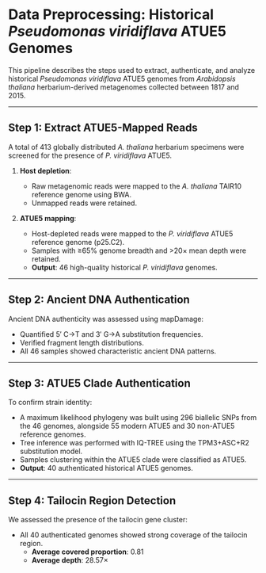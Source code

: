 # Data Preprocessing: Historical *Pseudomonas viridiflava* ATUE5 Genomes

This pipeline describes the steps used to extract, authenticate, and analyze historical *Pseudomonas viridiflava* ATUE5 genomes from *Arabidopsis thaliana* herbarium-derived metagenomes collected between 1817 and 2015.

---

## Step 1: Extract ATUE5-Mapped Reads

A total of 413 globally distributed *A. thaliana* herbarium specimens were screened for the presence of *P. viridiflava* ATUE5.

1. **Host depletion**:
   - Raw metagenomic reads were mapped to the *A. thaliana* TAIR10 reference genome using BWA.
   - Unmapped reads were retained.

2. **ATUE5 mapping**:
   - Host-depleted reads were mapped to the *P. viridiflava* ATUE5 reference genome (p25.C2).
   - Samples with ≥65% genome breadth and >20× mean depth were retained.
   - **Output**: 46 high-quality historical *P. viridiflava* genomes.

---

## Step 2: Ancient DNA Authentication

Ancient DNA authenticity was assessed using mapDamage:

- Quantified 5′ C→T and 3′ G→A substitution frequencies.
- Verified fragment length distributions.
- All 46 samples showed characteristic ancient DNA patterns.  

---

## Step 3: ATUE5 Clade Authentication

To confirm strain identity:

- A maximum likelihood phylogeny was built using 296 biallelic SNPs from the 46 genomes, alongside 55 modern ATUE5 and 30 non-ATUE5 reference genomes.
- Tree inference was performed with IQ-TREE using the TPM3+ASC+R2 substitution model.
- Samples clustering within the ATUE5 clade were classified as ATUE5.
- **Output**: 40 authenticated historical ATUE5 genomes.  

---

## Step 4: Tailocin Region Detection

We assessed the presence of the tailocin gene cluster:

- All 40 authenticated genomes showed strong coverage of the tailocin region.
  - **Average covered proportion**: 0.81  
  - **Average depth**: 28.57×  

